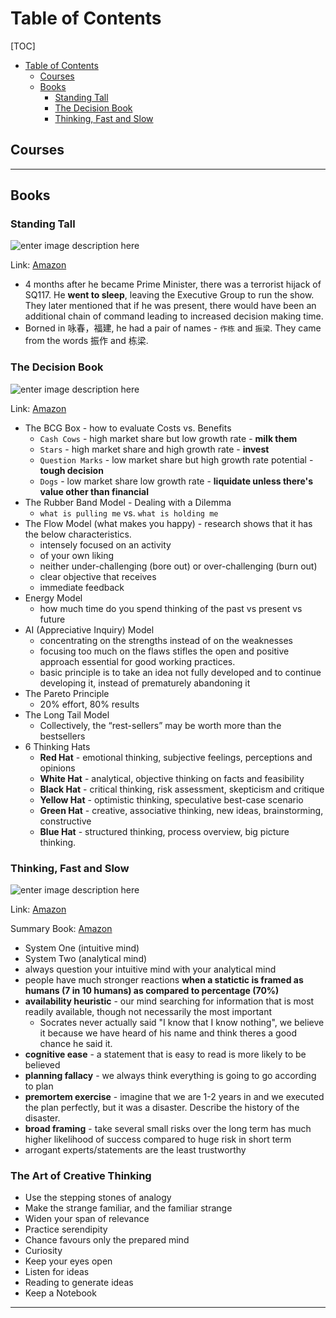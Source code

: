 # Table of Contents

[TOC]

<!-- Manually creating TOCs so that it displays on GitHub -->

- [Table of Contents](#table-of-contents)
  - [Courses <a name="courses"></a>](#courses-)
  - [Books <a name="books"></a>](#books-)
    - [Standing Tall <a name="standing-tall"></a>](#standing-tall-)
    - [The Decision Book <a name="decision-book"></a>](#the-decision-book-)
    - [Thinking, Fast and Slow <a name="thinking-fast-and-slow"></a>](#thinking-fast-and-slow-)

<!-- ACTUAL SECTIONS -->

## Courses <a name="courses"></a>

---

## Books <a name="books"></a>

### Standing Tall <a name="standing-tall"></a>

![enter image description here](https://images-na.ssl-images-amazon.com/images/I/41rQf+0zGiL._SX332_BO1,204,203,200_.jpg)

Link: [Amazon](https://www.amazon.com/Standing-Tall-Chok-Tong-Years/dp/9811234396)

- 4 months after he became Prime Minister, there was a terrorist hijack of SQ117. He **went to sleep**, leaving the Executive Group to run the show. They later mentioned that if he was present, there would have been an additional chain of command leading to increased decision making time.
- Borned in 咏春，福建, he had a pair of names - `作栋` and `振梁`. They came from the words 振作 and 栋梁.

### The Decision Book <a name="decision-book"></a>

![enter image description here](https://images-na.ssl-images-amazon.com/images/I/41VPVlw8UTL._SX310_BO1,204,203,200_.jpg)

Link: [Amazon](https://www.amazon.sg/Decision-Book-models-strategic-thinking/dp/1781259542/ref=asc_df_1781259542/?tag=googleshoppin-22&linkCode=df0&hvadid=389055537118&hvpos=&hvnetw=g&hvrand=17167218920788847931&hvpone=&hvptwo=&hvqmt=&hvdev=c&hvdvcmdl=&hvlocint=&hvlocphy=9062538&hvtargid=pla-406163979793&psc=1)

- The BCG Box - how to evaluate Costs vs. Benefits
  - `Cash Cows` - high market share but low growth rate - **milk them**
  - `Stars` - high market share and high growth rate - **invest**
  - `Question Marks` - low market share but high growth rate potential - **tough decision**
  - `Dogs` - low market share low growth rate - **liquidate unless there's value other than financial**
- The Rubber Band Model - Dealing with a Dilemma
  - `what is pulling me` vs. `what is holding me`
- The Flow Model (what makes you happy) - research shows that it has the below characteristics. 
  - intensely focused on an activity
  - of your own liking
  - neither under-challenging (bore out) or over-challenging (burn out)
  - clear objective that receives
  - immediate feedback
- Energy Model
  - how much time do you spend thinking of the past vs present vs future
- AI (Appreciative Inquiry) Model
  - concentrating on the strengths instead of on the weaknesses
  - focusing too much on the flaws stifles the open and positive approach essential for good working practices. 
  - basic principle is to take an idea not fully developed and to continue developing it, instead of prematurely abandoning it
- The Pareto Principle
  - 20% effort, 80% results
- The Long Tail Model
  - Collectively, the “rest-sellers” may be worth more than the bestsellers
- 6 Thinking Hats
  - **Red Hat** - emotional thinking, subjective feelings, perceptions and opinions
  - **White Hat** - analytical, objective thinking on facts and feasibility
  - **Black Hat** - critical thinking, risk assessment, skepticism and critique
  - **Yellow Hat** - optimistic thinking, speculative best-case scenario
  - **Green Hat** - creative, associative thinking, new ideas, brainstorming, constructive
  - **Blue Hat** - structured thinking, process overview, big picture thinking. 

### Thinking, Fast and Slow <a name="thinking-fast-and-slow"></a>

![enter image description here](https://images-na.ssl-images-amazon.com/images/I/41r2OmyhA+L._SX324_BO1,204,203,200_.jpg)

Link: [Amazon](https://www.amazon.sg/Thinking-Fast-Slow-Daniel-Kahneman/dp/0141033576/ref=asc_df_0141033576/?tag=googleshoppin-22&linkCode=df0&hvadid=389120532389&hvpos=&hvnetw=g&hvrand=18020406614756869676&hvpone=&hvptwo=&hvqmt=&hvdev=c&hvdvcmdl=&hvlocint=&hvlocphy=9062515&hvtargid=pla-394582189334&psc=1)

Summary Book: [Amazon](https://www.amazon.com/dp/B07W2X1SG6/ref=nodl_?ref_=r_sa_glf_b_0_hdrw_ss_CAAUAAA)

- System One (intuitive mind)
- System Two (analytical mind)
- always question your intuitive mind with your analytical mind
- people have much stronger reactions **when a statictic is framed as humans (7 in 10 humans) as compared to percentage (70%)**
- **availability heuristic** - our mind searching for information that is most readily available, though not necessarily the most important
  - Socrates never actually said "I know that I know nothing", we believe it because we have heard of his name and think theres a good chance he said it.
- **cognitive ease** - a statement that is easy to read is more likely to be believed
- **planning fallacy** - we always think everything is going to go according to plan
- **premortem exercise** - imagine that we are 1-2 years in and we executed the plan perfectly, but it was a disaster. Describe the history of the disaster.
- **broad framing** - take several small risks over the long term has much higher likelihood of success compared to huge risk in short term
- arrogant experts/statements are the least trustworthy

### The Art of Creative Thinking

- Use the stepping stones of analogy
- Make the strange familiar, and the familiar strange
- Widen your span of relevance
- Practice serendipity 
- Chance favours only the prepared mind
- Curiosity 
- Keep your eyes open
- Listen for ideas
- Reading to generate ideas
- Keep a Notebook
    
---